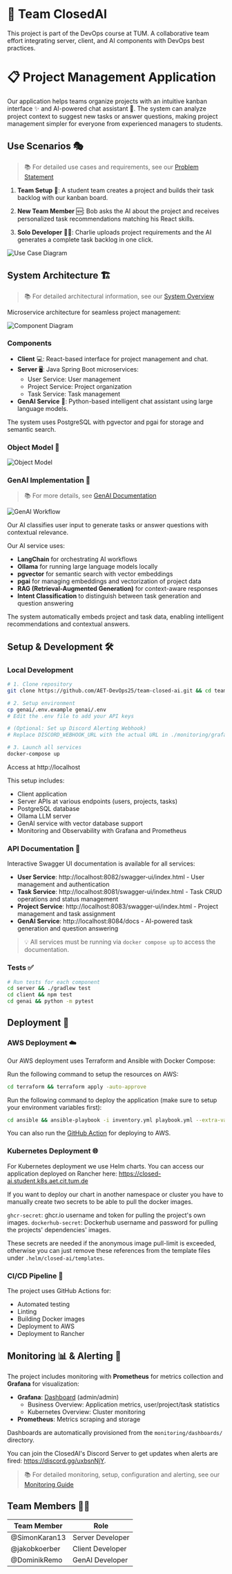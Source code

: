 # 🚀 Team ClosedAI

This project is part of the DevOps course at TUM. A collaborative team effort integrating server, client, and AI components with DevOps best practices.

# 📋 Project Management Application

Our application helps teams organize projects with an intuitive kanban interface ✨ and AI-powered chat assistant 🤖. The system can analyze project context to suggest new tasks or answer questions, making project management simpler for everyone from experienced managers to students.

## Use Scenarios 🎭

> 📚 For detailed use cases and requirements, see our [Problem Statement](docs/problem-statement.md)

1. **Team Setup** 👥: A student team creates a project and builds their task backlog with our kanban board.

2. **New Team Member** 🆕: Bob asks the AI about the project and receives personalized task recommendations matching his React skills.

3. **Solo Developer** 👨‍💻: Charlie uploads project requirements and the AI generates a complete task backlog in one click.

<!-- Show the use case diagram here  -->

![Use Case Diagram](./docs/diagrams/Use_Case_Diagram.png)

## System Architecture 🏗️

> 📚 For detailed architectural information, see our [System Overview](docs/system-overview.md)

Microservice architecture for seamless project management:

![Component Diagram](./docs/diagrams/Component_Diagram.png)

### Components

- **Client** 💻: React-based interface for project management and chat.
- **Server** 🖥️: Java Spring Boot microservices:
  - User Service: User management
  - Project Service: Project organization
  - Task Service: Task management
- **GenAI Service** 🧠: Python-based intelligent chat assistant using large language models.

The system uses PostgreSQL with pgvector and pgai for storage and semantic search.

### Object Model 🧩

![Object Model](./docs/diagrams/Analysis_Object_Model.png)

### GenAI Implementation 🔬

> 📚 For more details, see [GenAI Documentation](genai/README.md)

![GenAI Workflow](./docs/diagrams/GenAI_Activity_Diagram.png)

Our AI classifies user input to generate tasks or answer questions with contextual relevance.

Our AI service uses:

- **LangChain** for orchestrating AI workflows
- **Ollama** for running large language models locally
- **pgvector** for semantic search with vector embeddings
- **pgai** for managing embeddings and vectorization of project data
- **RAG (Retrieval-Augmented Generation)** for context-aware responses
- **Intent Classification** to distinguish between task generation and question answering

The system automatically embeds project and task data, enabling intelligent recommendations and contextual answers.

## Setup & Development 🛠️

### Local Development

```bash
# 1. Clone repository
git clone https://github.com/AET-DevOps25/team-closed-ai.git && cd team-closed-ai

# 2. Setup environment
cp genai/.env.example genai/.env
# Edit the .env file to add your API keys

# (Optional: Set up Discord Alerting Webhook)
# Replace DISCORD_WEBHOOK_URL with the actual URL in ./monitoring/grafana-contact-points.yml

# 3. Launch all services
docker-compose up
```

Access at http://localhost

This setup includes:

- Client application
- Server APIs at various endpoints (users, projects, tasks)
- PostgreSQL database
- Ollama LLM server
- GenAI service with vector database support
- Monitoring and Observability with Grafana and Prometheus

### API Documentation 📖

Interactive Swagger UI documentation is available for all services:

- **User Service**: http://localhost:8082/swagger-ui/index.html - User management and authentication
- **Task Service**: http://localhost:8081/swagger-ui/index.html - Task CRUD operations and status management
- **Project Service**: http://localhost:8083/swagger-ui/index.html - Project management and task assignment
- **GenAI Service**: http://localhost:8084/docs - AI-powered task generation and question answering

> 💡 All services must be running via `docker compose up` to access the documentation.

### Tests ✅

```bash
# Run tests for each component
cd server && ./gradlew test
cd client && npm test
cd genai && python -m pytest
```

## Deployment 🚢

### AWS Deployment ☁️

Our AWS deployment uses Terraform and Ansible with Docker Compose:

Run the following command to setup the resources on AWS:

```bash
cd terraform && terraform apply -auto-approve
```

Run the following command to deploy the application (make sure to setup your environment variables first):

```bash
cd ansible && ansible-playbook -i inventory.yml playbook.yml --extra-vars "ansible_host=<your-aws-instance-ip>"
```

You can also run the [GitHub Action](https://github.com/AET-DevOps25/team-closed-ai/actions/workflows/aws-deployment.yml) for deploying to AWS.

### Kubernetes Deployment 🌐

For Kubernetes deployment we use Helm charts. You can access our application deployed on Rancher here: https://closed-ai.student.k8s.aet.cit.tum.de

If you want to deploy our chart in another namespace or cluster you have to manually create two secrets to be able to pull the docker images.

`ghcr-secret`: ghcr.io username and token for pulling the project's own images.
`dockerhub-secret`: Dockerhub username and password for pulling the projects' dependencies' images.

These secrets are needed if the anonymous image pull-limit is exceeded, otherwise you can just remove these references from the template files under `.helm/closed-ai/templates`.

### CI/CD Pipeline 🔄

The project uses GitHub Actions for:

- Automated testing
- Linting
- Building Docker images
- Deployment to AWS
- Deployment to Rancher

## Monitoring 📊 & Alerting 🚨

The project includes monitoring with **Prometheus** for metrics collection and **Grafana** for visualization:

- **Grafana**: [Dashboard](https://closed-ai.student.k8s.aet.cit.tum.de/grafana) (admin/admin)
  - Business Overview: Application metrics, user/project/task statistics
  - Kubernetes Overview: Cluster monitoring
- **Prometheus**: Metrics scraping and storage

Dashboards are automatically provisioned from the `monitoring/dashboards/` directory.

You can join the ClosedAI's Discord Server to get updates when alerts are fired: https://discord.gg/uxbsnNjY. 

> 📚 For detailed monitoring, setup, configuration and alerting, see our [Monitoring Guide](monitoring/README.md)

## Team Members 👨‍💻

| Team Member   | Role             |
| ------------- | ---------------- |
| @SimonKaran13 | Server Developer |
| @jakobkoerber | Client Developer |
| @DominikRemo  | GenAI Developer  |
